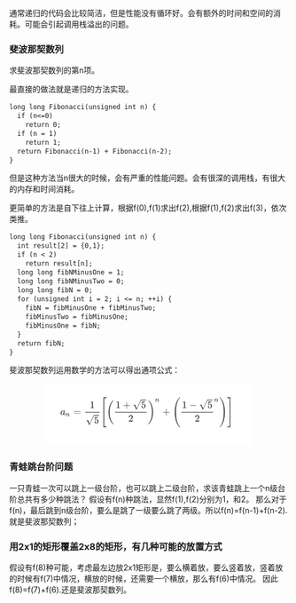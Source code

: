 通常递归的代码会比较简洁，但是性能没有循环好。会有额外的时间和空间的消耗。可能会引起调用栈溢出的问题。

### 斐波那契数列
求斐波那契数列的第n项。

最直接的做法就是递归的方法实现。
```
long long Fibonacci(unsigned int n) {
  if (n<=0)
    return 0;
  if (n = 1)
    return 1;
  return Fibonacci(n-1) + Fibonacci(n-2);
}
```
但是这种方法当n很大的时候，会有严重的性能问题。会有很深的调用栈，有很大的内存和时间消耗。

更简单的方法是自下往上计算，根据f(0),f(1)求出f(2),根据f(1),f(2)求出f(3)，依次类推。

```
long long Fibonacci(unsigned int n) {
  int result[2] = {0,1};
  if (n < 2)
    return result[n];
  long long fibNMinusOne = 1;
  long long fibNMinusTwo = 0;
  long long fibN = 0;
  for (unsigned int i = 2; i <= n; ++i) {
    fibN = fibMinusOne + fibMinusTwo;
    fibMinusTwo = fibMinusOne;
    fibMinusOne = fibN;
  }
  return fibN;
}
```
斐波那契数列运用数学的方法可以得出通项公式：

<div style="text-align: center;">
  
  ![斐波那契数列通项公式](/source/Fibonacci.png)
</div>

### 青蛙跳台阶问题
一只青蛙一次可以跳上一级台阶，也可以跳上二级台阶，求该青蛙跳上一个n级台阶总共有多少种跳法？
假设有f(n)种跳法，显然f(1),f(2)分别为1，和2。
那么对于f(n)，最后跳到n级台阶，要么是跳了一级要么跳了两级。所以f(n)=f(n-1)+f(n-2).就是斐波那契数列；

### 用2x1的矩形覆盖2x8的矩形，有几种可能的放置方式
假设有f(8)种可能，考虑最左边放2x1矩形是，要么横着放，要么竖着放，竖着放的时候有f(7)中情况，横放的时候，还需要一个横放，那么有f(6)中情况。
因此f(8)=f(7)+f(6).还是斐波那契数列。
